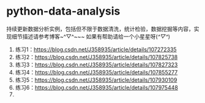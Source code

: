# python-data-analysis
​	持续更新数据分析实例，包括但不限于数据清洗，统计检验，数据挖掘等内容，实现细节描述请参考博客~^▽^~~~
如果有帮助请给一个小星星呀(*^▽^*)

1. 练习1：https://blog.csdn.net/J358935/article/details/107272335
2. 练习2：https://blog.csdn.net/J358935/article/details/107825738
3. 练习3：https://blog.csdn.net/J358935/article/details/107827323
4. 练习4：https://blog.csdn.net/J358935/article/details/107855277
5. 练习5：https://blog.csdn.net/J358935/article/details/107930109
6. 练习6：https://blog.csdn.net/J358935/article/details/107975448
7. 

